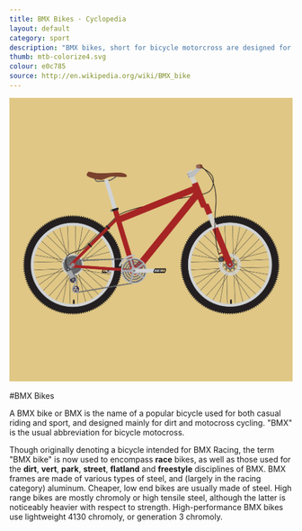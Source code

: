 ```yaml
---
title: BMX Bikes · Cyclopedia
layout: default
category: sport
description: "BMX bikes, short for bicycle motorcross are designed for motorcross cycling, and sometimes for style."
thumb: mtb-colorize4.svg
colour: e0c785
source: http://en.wikipedia.org/wiki/BMX_bike
---
```


![BMX bike photo](../img/bikes/mtb-colorize4.svg)

#BMX Bikes

A BMX bike or BMX is the name of a popular bicycle used for both casual riding and sport, and designed mainly for dirt and motocross cycling. "BMX" is the usual abbreviation for bicycle motocross.

Though originally denoting a bicycle intended for BMX Racing, the term "BMX bike" is now used to encompass **race** bikes, as well as those used for the **dirt**, **vert**, **park**, **street**, **flatland** and **freestyle** disciplines of BMX. BMX frames are made of various types of steel, and (largely in the racing category) aluminum. Cheaper, low end bikes are usually made of steel. High range bikes are mostly chromoly or high tensile steel, although the latter is noticeably heavier with respect to strength. High-performance BMX bikes use lightweight 4130 chromoly, or generation 3 chromoly.